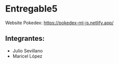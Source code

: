 # Entregable5
Website Pokedex: https://pokedex-ml-js.netlify.app/

## Integrantes: 
- Julio Sevillano
- Maricel López

